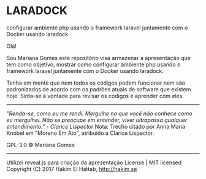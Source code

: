 
<h1>LARADOCK</h1>
configurar ambiente php usando o framework laravel juntamente com o Docker usando laradock 



Olá!

Sou Mariana Gomes este repositório visa armazenar a apresentação que tem como objetivo, mostrar como configurar ambiente php usando o framework laravel juntamente com o Docker usando laradock. 

Tenha em mente que nem todos os códigos podem funcionar nem são padronizados de acordo com os padrões atuais de software que existem hoje. Sinta-se à vontade para revisar os códigos e aprender com eles.

<hr>
<i>"Renda-se, como eu me rendi. Mergulhe no que você não conhece como eu mergulhei. 
Não se preocupe em entender, viver ultrapassa qualquer entendimento." - Clarice Lispector</i>
Nota: Trecho citado por Anna Maria Knobel em "Moreno Em Ato", atribuído a Clarice Lispector.


GPL-3.0 © Mariana Gomes
<hr>

Utilizei reveal.js para criação da apresentação License | MIT licensed Copyright (C) 2017 Hakim El Hattab, http://hakim.se
